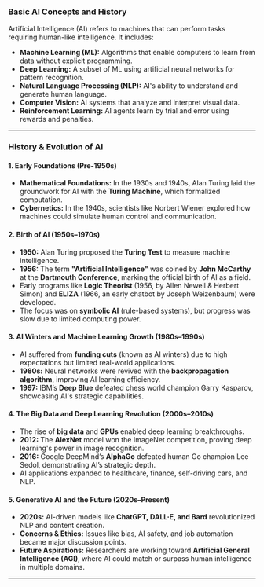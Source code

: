 
### Basic AI Concepts and History

Artificial Intelligence (AI) refers to machines that can perform tasks requiring human-like intelligence. It includes:

- **Machine Learning (ML):** Algorithms that enable computers to learn from data without explicit programming.
- **Deep Learning:** A subset of ML using artificial neural networks for pattern recognition.
- **Natural Language Processing (NLP):** AI's ability to understand and generate human language.
- **Computer Vision:** AI systems that analyze and interpret visual data.
- **Reinforcement Learning:** AI agents learn by trial and error using rewards and penalties.

---

### **History & Evolution of AI**

#### **1. Early Foundations (Pre-1950s)**

- **Mathematical Foundations:** In the 1930s and 1940s, Alan Turing laid the groundwork for AI with the **Turing Machine**, which formalized computation.
- **Cybernetics:** In the 1940s, scientists like Norbert Wiener explored how machines could simulate human control and communication.

#### **2. Birth of AI (1950s–1970s)**

- **1950:** Alan Turing proposed the **Turing Test** to measure machine intelligence.
- **1956:** The term **"Artificial Intelligence"** was coined by **John McCarthy** at the **Dartmouth Conference**, marking the official birth of AI as a field.
- Early programs like **Logic Theorist** (1956, by Allen Newell & Herbert Simon) and **ELIZA** (1966, an early chatbot by Joseph Weizenbaum) were developed.
- The focus was on **symbolic AI** (rule-based systems), but progress was slow due to limited computing power.

#### **3. AI Winters and Machine Learning Growth (1980s–1990s)**

- AI suffered from **funding cuts** (known as AI winters) due to high expectations but limited real-world applications.
- **1980s:** Neural networks were revived with the **backpropagation algorithm**, improving AI learning efficiency.
- **1997:** IBM’s **Deep Blue** defeated chess world champion Garry Kasparov, showcasing AI's strategic capabilities.

#### **4. The Big Data and Deep Learning Revolution (2000s–2010s)**

- The rise of **big data** and **GPUs** enabled deep learning breakthroughs.
- **2012:** The **AlexNet** model won the ImageNet competition, proving deep learning's power in image recognition.
- **2016:** Google DeepMind’s **AlphaGo** defeated human Go champion Lee Sedol, demonstrating AI’s strategic depth.
- AI applications expanded to healthcare, finance, self-driving cars, and NLP.

#### **5. Generative AI and the Future (2020s–Present)**

- **2020s:** AI-driven models like **ChatGPT, DALL·E, and Bard** revolutionized NLP and content creation.
- **Concerns & Ethics:** Issues like bias, AI safety, and job automation became major discussion points.
- **Future Aspirations:** Researchers are working toward **Artificial General Intelligence (AGI)**, where AI could match or surpass human intelligence in multiple domains.


---

